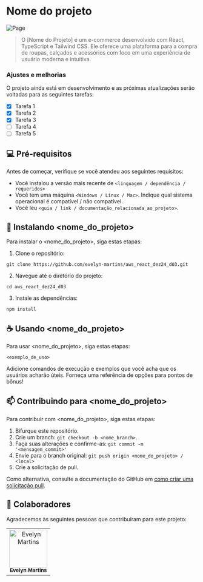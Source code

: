 # Nome do projeto

<img src="/image.png" alt="Page">

> O [Nome do Projeto] é um e-commerce desenvolvido com React, TypeScript e Tailwind CSS. Ele oferece uma plataforma para a compra de roupas, calçados e acessórios com foco em uma experiência de usuário moderna e intuitiva.

### Ajustes e melhorias

O projeto ainda está em desenvolvimento e as próximas atualizações serão voltadas para as seguintes tarefas:

- [x] Tarefa 1
- [x] Tarefa 2
- [x] Tarefa 3
- [ ] Tarefa 4
- [ ] Tarefa 5

## 💻 Pré-requisitos

Antes de começar, verifique se você atendeu aos seguintes requisitos:

- Você instalou a versão mais recente de `<linguagem / dependência / requeridos>`
- Você tem uma máquina `<Windows / Linux / Mac>`. Indique qual sistema operacional é compatível / não compatível.
- Você leu `<guia / link / documentação_relacionada_ao_projeto>`.

## 🚀 Instalando <nome_do_projeto>

Para instalar o <nome_do_projeto>, siga estas etapas:

1. Clone o repositório:

```
git clone https://github.com/evelyn-martins/aws_react_dez24_d03.git
```

2. Navegue até o diretório do projeto:

```
cd aws_react_dez24_d03
```

3. Instale as dependências:
```
npm install
```

## ☕ Usando <nome_do_projeto>

Para usar <nome_do_projeto>, siga estas etapas:

```
<exemplo_de_uso>
```

Adicione comandos de execução e exemplos que você acha que os usuários acharão úteis. Forneça uma referência de opções para pontos de bônus!

## 📫 Contribuindo para <nome_do_projeto>

Para contribuir com <nome_do_projeto>, siga estas etapas:

1. Bifurque este repositório.
2. Crie um branch: `git checkout -b <nome_branch>`.
3. Faça suas alterações e confirme-as: `git commit -m '<mensagem_commit>'`
4. Envie para o branch original: `git push origin <nome_do_projeto> / <local>`
5. Crie a solicitação de pull.

Como alternativa, consulte a documentação do GitHub em [como criar uma solicitação pull](https://help.github.com/en/github/collaborating-with-issues-and-pull-requests/creating-a-pull-request).

## 🤝 Colaboradores

Agradecemos às seguintes pessoas que contribuíram para este projeto:

<table>
  <tr>
    <td align="center">
      <a href="https://github.com/evelyn-martins" title="GitHub">
        <img src="/evelyn.jpeg" width="100px;" alt="Evelyn Martins"/><br>
        <sub>
          <b>Evelyn Martins</b>
        </sub>
      </a>
    </td>
  </tr>
</table>
